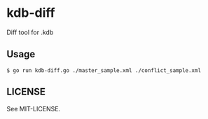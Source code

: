 # kdb-diff

Diff tool for .kdb

## Usage

```
$ go run kdb-diff.go ./master_sample.xml ./conflict_sample.xml
```

## LICENSE

See MIT-LICENSE.

